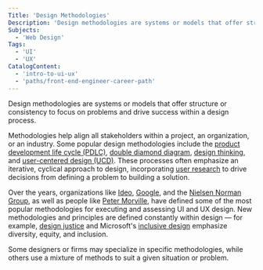 ```yaml
---
Title: 'Design Methodologies'
Description: 'Design methodologies are systems or models that offer structure or consistency to focus on problems and drive success within a design process.'
Subjects:
  - 'Web Design'
Tags:
  - 'UI'
  - 'UX'
CatalogContent:
  - 'intro-to-ui-ux'
  - 'paths/front-end-engineer-career-path'
---
```


Design methodologies are systems or models that offer structure or consistency to focus on problems and drive success within a design process.

Methodologies help align all stakeholders within a project, an organization, or an industry. Some popular design methodologies include the [product development life cycle (PDLC)](https://www.codecademy.com/resources/docs/uiux/product-development-life-cycle), [double diamond diagram](https://www.codecademy.com/resources/docs/uiux/double-diamond-diagram), [design thinking](https://www.codecademy.com/resources/docs/uiux/design-thinking), and [user-centered design (UCD)](https://www.codecademy.com/resources/docs/uiux/user-centered-design). These processes often emphasize an iterative, cyclical approach to design, incorporating [user research](https://www.codecademy.com/resources/docs/uiux/user-research) to drive decisions from defining a problem to building a solution.

Over the years, organizations like [Ideo](https://designthinking.ideo.com/), [Google](https://design.google/resources/), and the [Nielsen Norman Group](https://www.nngroup.com), as well as people like [Peter Morville](https://en.wikipedia.org/wiki/Peter_Morville), have defined some of the most popular methodologies for executing and assessing UI and UX design. New methodologies and principles are defined constantly within design &mdash; for example, [design justice](https://designjustice.org/) and Microsoft's [inclusive design](https://www.microsoft.com/design/inclusive/) emphasize diversity, equity, and inclusion.

Some designers or firms may specialize in specific methodologies, while others use a mixture of methods to suit a given situation or problem.
